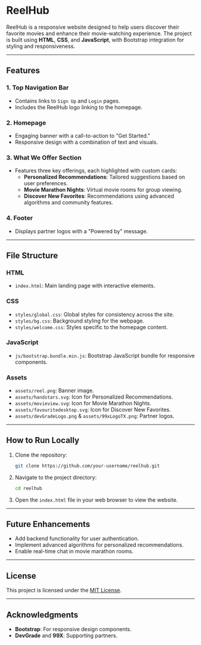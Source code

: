  # ReelHub

ReelHub is a responsive website designed to help users discover their favorite movies and enhance their movie-watching experience. The project is built using **HTML**, **CSS**, and **JavaScript**, with Bootstrap integration for styling and responsiveness.

---

## Features

### 1. **Top Navigation Bar**
- Contains links to `Sign Up` and `Login` pages.
- Includes the ReelHub logo linking to the homepage.

### 2. **Homepage**
- Engaging banner with a call-to-action to "Get Started."
- Responsive design with a combination of text and visuals.

### 3. **What We Offer Section**
- Features three key offerings, each highlighted with custom cards:
  - **Personalized Recommendations**: Tailored suggestions based on user preferences.
  - **Movie Marathon Nights**: Virtual movie rooms for group viewing.
  - **Discover New Favorites**: Recommendations using advanced algorithms and community features.

### 4. **Footer**
- Displays partner logos with a "Powered by" message.

---

## File Structure

### **HTML**
- `index.html`: Main landing page with interactive elements.

### **CSS**
- `styles/global.css`: Global styles for consistency across the site.
- `styles/bg.css`: Background styling for the webpage.
- `styles/welcome.css`: Styles specific to the homepage content.

### **JavaScript**
- `js/bootstrap.bundle.min.js`: Bootstrap JavaScript bundle for responsive components.

### **Assets**
- `assets/reel.png`: Banner image.
- `assets/handstars.svg`: Icon for Personalized Recommendations.
- `assets/movieview.svg`: Icon for Movie Marathon Nights.
- `assets/favouritedesktop.svg`: Icon for Discover New Favorites.
- `assets/devGradeLogo.png` & `assets/99xLogoTX.png`: Partner logos.

---

## How to Run Locally

1. Clone the repository:
   ```bash
   git clone https://github.com/your-username/reelhub.git
   ```

2. Navigate to the project directory:
   ```bash
   cd reelhub
   ```

3. Open the `index.html` file in your web browser to view the website.

---

## Future Enhancements
- Add backend functionality for user authentication.
- Implement advanced algorithms for personalized recommendations.
- Enable real-time chat in movie marathon rooms.

---

## License
This project is licensed under the [MIT License](LICENSE).

---

## Acknowledgments
- **Bootstrap**: For responsive design components.
- **DevGrade** and **99X**: Supporting partners.
